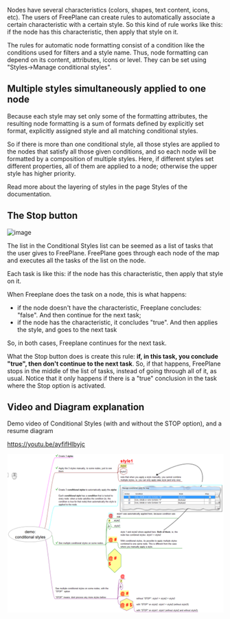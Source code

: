 Nodes have several characteristics (colors, shapes, text content, icons, etc). The users of FreePlane can create rules to automatically associate a certain characteristic with a certain style. So this kind of rule works like this: if the node has this characteristic, then apply that style on it.

The rules for automatic node formatting consist of a condition like the conditions used for filters and a style name. Thus, node formatting can depend on its content, attributes, icons or level. They can be set using "Styles->Manage conditional styles".

## Multiple styles simultaneously applied to one node

Because each style may set only some of the formatting attributes, the resulting node formatting is a sum of formats defined by explicitly set format, explicitly assigned style and all matching conditional styles.

So if there is more than one conditional style, all those styles are applied to the nodes that satisfy all those given conditions, and so each node will be formatted by a composition of multiple styles. Here, if different styles set different properties, all of them are applied to a node; otherwise the upper style has higher priority.

Read more about the layering of styles in the page Styles of the documentation.

## The Stop button

![image](https://user-images.githubusercontent.com/77707706/183780916-60aec8de-d14d-4c50-8a80-163ec6cd9074.png)


The list in the Conditional Styles list can be seemed as a list of tasks that the user gives to FreePlane. FreePlane goes through each node of the map and executes all the tasks of the list on the node. 

Each task is like this: if the node has this characteristic, then apply that style on it.

When Freeplane does the task on a node, this is what happens: 

- if the node doesn't have the characteristic, Freeplane concludes: "false". And then continue for the next task; 
- if the node has the characteristic, it concludes "true". And then applies the style, and goes to the next task

So, in both cases, Freeplane continues for the next task.

What the Stop button does is create this rule: **if, in this task, you conclude "true", then don't continue to the next task**. So, if that happens, FreePlane stops in the middle of the list of tasks, instead of going through all of it, as usual. Notice that it only happens if there is a "true" conclusion in the task where the Stop option is activated.

## Video and Diagram explanation

Demo video of Conditional Styles (with and without the STOP option), and a resume diagram

https://youtu.be/ayfifHlbyjc

![FreeplaneConditionalStyle_161113_222746.png}}](../images/FreeplaneConditionalStyle_161113_222746.png ':size=200')

<!-- ({Category:Documentation}) -->
